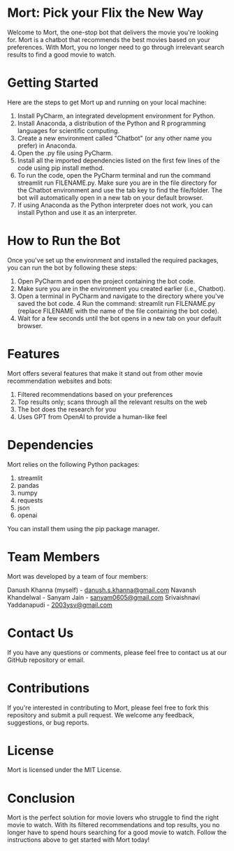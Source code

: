 # **Mort: Pick your Flix the New Way**

Welcome to Mort, the one-stop bot that delivers the movie you're looking for. Mort is a chatbot that recommends the best movies based on your preferences. With Mort, you no longer need to go through irrelevant search results to find a good movie to watch.

# **Getting Started**

Here are the steps to get Mort up and running on your local machine:

1. Install PyCharm, an integrated development environment for Python.
2. Install Anaconda, a distribution of the Python and R programming languages for scientific computing.
3. Create a new environment called "Chatbot" (or any other name you prefer) in Anaconda.
4. Open the .py file using PyCharm.
5. Install all the imported dependencies listed on the first few lines of the code using pip install method.
6. To run the code, open the PyCharm terminal and run the command streamlit run FILENAME.py. Make sure you are in the file directory for the Chatbot environment and use the tab key to find the file/folder. The bot will automatically open in a new tab on your default browser.
7. If using Anaconda as the Python interpreter does not work, you can install Python and use it as an interpreter.

# **How to Run the Bot**

Once you've set up the environment and installed the required packages, you can run the bot by following these steps:

1. Open PyCharm and open the project containing the bot code.
2. Make sure you are in the environment you created earlier (i.e., Chatbot).
3. Open a terminal in PyCharm and navigate to the directory where you've saved the bot code.
4 Run the command: streamlit run FILENAME.py (replace FILENAME with the name of the file containing the bot code).
5. Wait for a few seconds until the bot opens in a new tab on your default browser.

# **Features**

Mort offers several features that make it stand out from other movie recommendation websites and bots:

1. Filtered recommendations based on your preferences
2. Top results only; scans through all the relevant results on the web
3. The bot does the research for you
4. Uses GPT from OpenAI to provide a human-like feel

# **Dependencies**

Mort relies on the following Python packages:

1. streamlit
2. pandas
3. numpy
4. requests
5. json
6. openai

You can install them using the pip package manager.

# **Team Members**

Mort was developed by a team of four members:

Danush Khanna (myself) - danush.s.khanna@gmail.com
Navansh Khandelwal - 
Sanyam Jain - sanyam0605@gmail.com
Srivaishnavi Yaddanapudi - 2003ysv@gmail.com

# **Contact Us**

If you have any questions or comments, please feel free to contact us at our GitHub repository or email.

# **Contributions**

If you're interested in contributing to Mort, please feel free to fork this repository and submit a pull request. We welcome any feedback, suggestions, or bug reports.

# **License**

Mort is licensed under the MIT License.

# **Conclusion**

Mort is the perfect solution for movie lovers who struggle to find the right movie to watch. With its filtered recommendations and top results, you no longer have to spend hours searching for a good movie to watch. Follow the instructions above to get started with Mort today!



